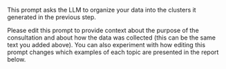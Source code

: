 This prompt asks the LLM to organize your data into the clusters it generated in the previous step.

Please edit this prompt to provide context about the purpose of the consultation and about how the data was collected (this can be the same text you added above). You can also experiment with how editing this prompt changes which examples of each topic are presented in the report below.
